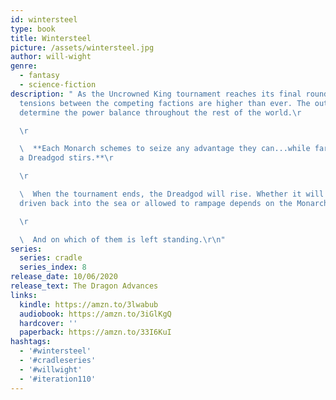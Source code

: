 ```yaml
---
id: wintersteel
type: book
title: Wintersteel
picture: /assets/wintersteel.jpg
author: will-wight
genre:
  - fantasy
  - science-fiction
description: " As the Uncrowned King tournament reaches its final rounds,
  tensions between the competing factions are higher than ever. The outcome may
  determine the power balance throughout the rest of the world.\r

  \r

  \  **Each Monarch schemes to seize any advantage they can...while far away,
  a Dreadgod stirs.**\r

  \r

  \  When the tournament ends, the Dreadgod will rise. Whether it will be
  driven back into the sea or allowed to rampage depends on the Monarchs.\r

  \r

  \  And on which of them is left standing.\r\n"
series:
  series: cradle
  series_index: 8
release_date: 10/06/2020
release_text: The Dragon Advances
links:
  kindle: https://amzn.to/3lwabub
  audiobook: https://amzn.to/3iGlKgQ
  hardcover: ''
  paperback: https://amzn.to/33I6KuI
hashtags:
  - '#wintersteel'
  - '#cradleseries'
  - '#willwight'
  - '#iteration110'
---
```

